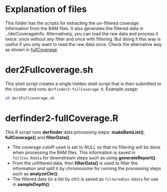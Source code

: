 Explanation of files
====================

This folder has the scripts for extracting the un-filtered coverage information from the BAM files. It also generates the filtered data in ../derCoverageInfo. Alternatively, you can load the raw data and process it twice: once without any filter and once with filtering. But doing it this way is useful if you only want to read the raw data once. Check the alternative way as shown in [fullCoverage](https://github.com/lcolladotor/derfinderExample/tree/master/fullCoverage) 

# der2Fullcoverage.sh

This shell script creates a single hidden shell script that is then submitted to the cluster and runs `derfinder2-fullCoverage.R`. Example usage:

```bash
sh der2Fullcoverage.sh
```


# derfinder2-fullCoverage.R

This R script runs __derfinder__ data processing steps: __makeBamList()__, __fullCoverage()__ and __filterData()__. 

* The coverage cutoff used is set to _NULL_ so that no filtering will be done when processing the BAM files. This information is saved in `fullCov.Rdata` for downstream steps such as using __generateReport()__.
* From the unfiltered data, then __filterData()__ is used to filter the information and split it by chromosome for running the processing steps such as __analyzeChr()__.
* The filtered data (in a list by chr) is saved as `filteredCov.Rdata` for use in __sampleDepth()__.
